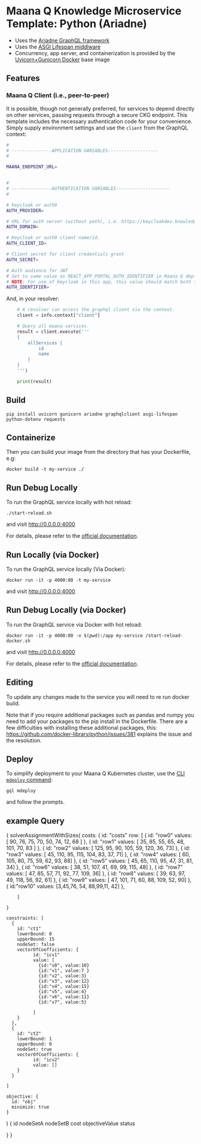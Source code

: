 # Maana Q Knowledge Microservice Template: Python (Ariadne)

- Uses the [Ariadne GraphQL framework](https://ariadnegraphql.org/)
- Uses the [ASGI Lifespan middlware](https://pypi.org/project/asgi-lifespan/)
- Concurrency, app server, and containerization is provided by the [Uvicorn+Gunicorn Docker](https://github.com/tiangolo/uvicorn-gunicorn-docker) base image

## Features

### Maana Q Client (i.e., peer-to-peer)

It is possible, though not generally preferred, for services to depend directly on other services, passing requests through a secure CKG endpoint.  This template includes the necessary authentication code for your convenience.  Simply supply environment settings and use the `client` from the GraphQL context:

```bash
#
# ---------------APPLICATION VARIABLES-------------------
#

MAANA_ENDPOINT_URL=


#
# ---------------AUTHENTICATION VARIABLES--------------------
#

# keycloak or auth0
AUTH_PROVIDER=

# URL for auth server (without path), i.e. https://keycloakdev.knowledge.maana.io:8443
AUTH_DOMAIN=

# Keycloak or auth0 client name/id.
AUTH_CLIENT_ID=

# Client secret for client credentials grant
AUTH_SECRET=

# Auth audience for JWT
# Set to same value as REACT_APP_PORTAL_AUTH_IDENTIFIER in Maana Q deployment ENVs)
# NOTE: For use of keycloak in this app, this value should match both the realm and audience values. 
AUTH_IDENTIFIER=
```

And, in your resolver:

```python
    # A resolver can access the graphql client via the context.
    client = info.context["client"]

    # Query all maana services.
    result = client.execute('''
    {
        allServices {
            id
            name
        }
    }
    ''')

    print(result)
```

## Build

```
pip install uvicorn gunicorn ariadne graphqlclient asgi-lifespan python-dotenv requests
```

## Containerize

Then you can build your image from the directory that has your Dockerfile, e.g:

```
docker build -t my-service ./
```

## Run Debug Locally

To run the GraphQL service locally with hot reload:

```
./start-reload.sh
```

and visit http://0.0.0.0:4000

For details, please refer to the [official documentation](https://github.com/tiangolo/uvicorn-gunicorn-fastapi-docker#development-live-reload).

## Run Locally (via Docker)

To run the GraphQL service locally (Via Docker):

```
docker run -it -p 4000:80 -t my-service
```

and visit http://0.0.0.0:4000

## Run Debug Locally (via Docker)

To run the GraphQL service via Docker with hot reload:

```
docker run -it -p 4000:80 -v $(pwd):/app my-service /start-reload-docker.sh
```

and visit http://0.0.0.0:4000

For details, please refer to the [official documentation](https://github.com/tiangolo/uvicorn-gunicorn-fastapi-docker#development-live-reload).

## Editing

To update any changes made to the service you will need to re run docker build.

Note that if you require additional packages such as pandas and numpy you need to add your packages to the pip install in the Dockerfile. There are a few difficulties with installing these additional packages, this: https://github.com/docker-library/python/issues/381 explains the issue and the resolution.

## Deploy

To simplify deployment to your Maana Q Kubernetes cluster, use the [CLI `mdeploy` command](https://github.com/maana-io/q-cli#mdeploy):

```
gql mdeploy
```

and follow the prompts.


## example Query

{
  solverAssignmentWithSizes(
    costs: {
      id: "costs"
        row: [
            {     id: "row0"
                  values: [ 90, 76, 75, 70, 50, 74, 12, 68 ]
            },
            {     id: "row1"
                  values: [  35, 85, 55, 65, 48, 101, 70, 83 ]
            },
            {     id: "row2"
                  values: [  125, 95, 90, 105, 59, 120, 36, 73]
            },
            {     id: "row3"
                  values: [  45, 110, 95, 115, 104, 83, 37, 71]
            },
            {     id: "row4"
                  values: [  60, 105, 80, 75, 59, 62, 93, 88]
            },
            {     id: "row5"
                  values: [ 45, 65, 110, 95, 47, 31, 81, 34]
            },
            {     id: "row6"
                  values: [ 38, 51, 107, 41, 69, 99, 115, 48]
            },
            {     id: "row7"
                  values: [ 47, 85, 57, 71, 92, 77, 109, 36]
            },
            {     id: "row8"
                  values: [ 39, 63, 97, 49, 118, 56, 92, 61]
            },
            {     id: "row9"
                  values: [  47, 101, 71, 60, 88, 109, 52, 90]
            },
            {
               id:"row10"
               values: [3,45,76, 54, 88,99,11, 42]
            },
            
        ]
               
    }
    
    constraints: [
      {
        id: "ct1"
        lowerBound: 0
        upperBound: 15
        nodeSet: false
        vectorOfCoefficients: {
              id: "icv1"
              value: [
                {id:"v0", value:10}
                {id:"v1", value:7 }
                {id:"v2", value:3}
                {id:"v3", value:12}
                {id:"v4", value:15}
                {id:"v5", value:4}
                {id:"v6", value:11}
                {id:"v7", value:5}
               
              ]
        }
      },
      {
        id: "ct2"
        lowerBound: 1
        upperBound: 0
        nodeSet: true
        vectorOfCoefficients: {
              id: "icv2"
              value: []
        }
      }
         
    ]

    objective: {
      id: "obj"
      minimize: true
    }
  ) {
    id
    nodeSetA
    nodeSetB
    cost
    objectiveValue
    status
    
  }
}